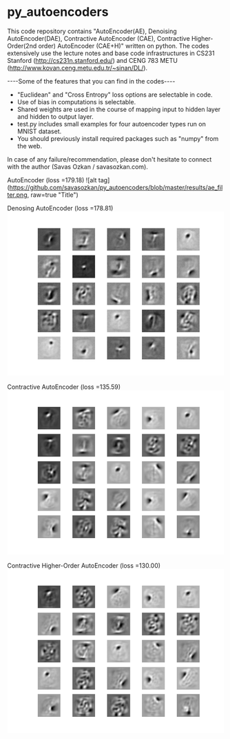 # py_autoencoders

This code repository contains "AutoEncoder(AE), Denoising AutoEncoder(DAE), Contractive AutoEncoder (CAE), Contractive Higher-Order(2nd order) AutoEncoder (CAE+H)" written on python. The codes extensively use the lecture notes and base code infrastructures in CS231 Stanford (http://cs231n.stanford.edu/) and CENG 783 METU (http://www.kovan.ceng.metu.edu.tr/~sinan/DL/).

----Some of the features that you can find in the codes----
- "Euclidean" and "Cross Entropy" loss options are selectable in code. 
- Use of bias in computations is selectable.
- Shared weights are used in the course of mapping input to hidden layer and hidden to output layer.
- test.py includes small examples for four autoencoder types run on MNIST dataset.
- You should previously install required packages such as "numpy" from the web.

In case of any failure/recommendation, please don't hesitate to connect with the author (Savas Ozkan / savasozkan.com).

AutoEncoder (loss =179.18)
![alt tag](https://github.com/savasozkan/py_autoencoders/blob/master/results/ae_filter.png, raw=true "Title")

Denosing AutoEncoder (loss =178.81)
![alt tag](https://github.com/savasozkan/py_autoencoders/blob/master/results/dae_filter.png)

Contractive AutoEncoder (loss =135.59)
![alt tag](https://github.com/savasozkan/py_autoencoders/blob/master/results/cae_filter.png)

Contractive Higher-Order AutoEncoder (loss =130.00)
![alt tag](https://github.com/savasozkan/py_autoencoders/blob/master/results/cae_h_filter.png)
